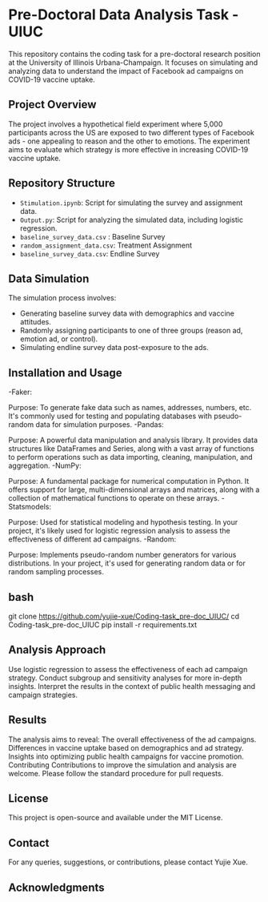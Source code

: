 # Pre-Doctoral Data Analysis Task - UIUC

This repository contains the coding task for a pre-doctoral research position at the University of Illinois Urbana-Champaign. It focuses on simulating and analyzing data to understand the impact of Facebook ad campaigns on COVID-19 vaccine uptake.

## Project Overview

The project involves a hypothetical field experiment where 5,000 participants across the US are exposed to two different types of Facebook ads - one appealing to reason and the other to emotions. The experiment aims to evaluate which strategy is more effective in increasing COVID-19 vaccine uptake.

## Repository Structure

- `Stimulation.ipynb`: Script for simulating the survey and assignment data.
- `Output.py`: Script for analyzing the simulated data, including logistic regression.
- `baseline_survey_data.csv` : Baseline Survey
- `random_assignment_data.csv`: Treatment Assignment
- `baseline_survey_data.csv`: Endline Survey
## Data Simulation

The simulation process involves:
- Generating baseline survey data with demographics and vaccine attitudes.
- Randomly assigning participants to one of three groups (reason ad, emotion ad, or control).
- Simulating endline survey data post-exposure to the ads.

## Installation and Usage

-Faker:

Purpose: To generate fake data such as names, addresses, numbers, etc. It's commonly used for testing and populating databases with pseudo-random data for simulation purposes.
-Pandas:

Purpose: A powerful data manipulation and analysis library. It provides data structures like DataFrames and Series, along with a vast array of functions to perform operations such as data importing, cleaning, manipulation, and aggregation.
-NumPy:

Purpose: A fundamental package for numerical computation in Python. It offers support for large, multi-dimensional arrays and matrices, along with a collection of mathematical functions to operate on these arrays.
-Statsmodels:

Purpose: Used for statistical modeling and hypothesis testing. In your project, it's likely used for logistic regression analysis to assess the effectiveness of different ad campaigns.
-Random:

Purpose: Implements pseudo-random number generators for various distributions. In your project, it's used for generating random data or for random sampling processes.

## bash
git clone https://github.com/yujie-xue/Coding-task_pre-doc_UIUC/
cd Coding-task_pre-doc_UIUC
pip install -r requirements.txt

## Analysis Approach
Use logistic regression to assess the effectiveness of each ad campaign strategy.
Conduct subgroup and sensitivity analyses for more in-depth insights.
Interpret the results in the context of public health messaging and campaign strategies.
## Results
The analysis aims to reveal:
The overall effectiveness of the ad campaigns.
Differences in vaccine uptake based on demographics and ad strategy.
Insights into optimizing public health campaigns for vaccine promotion.
Contributing
Contributions to improve the simulation and analysis are welcome. Please follow the standard procedure for pull requests.

## License
This project is open-source and available under the MIT License.

## Contact
For any queries, suggestions, or contributions, please contact Yujie Xue.

## Acknowledgments
